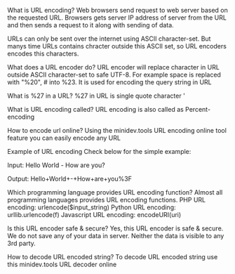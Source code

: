 What is URL encoding?
Web browsers send request to web server based on the requested URL. Browsers gets server IP address of server from the URL and then sends a request to it along with sending of data.

URLs can only be sent over the internet using ASCII character-set. But manys time URLs contains chracter outside this ASCII set, so URL encoders encodes this characters.

What does a URL encoder do?
URL encoder will replace character in URL outside ASCII character-set to safe UTF-8. For example space is replaced with "%20", # into %23. It is used for encoding the query string in URL

What is %27 in a URL?
%27 in URL is single quote character '

What is URL encoding called?
URL encoding is also called as Percent-encoding

How to encode url online?
Using the minidev.tools URL encoding online tool feature you can easily encode any URL

Example of URL encoding
Check below for the simple example:

Input: Hello World - How are you?

Output: Hello+World+-+How+are+you%3F


Which programming language provides URL encoding function?
Almost all programming languages provides URL encoding functions.
PHP URL encoding: urlencode($input_string)
Python URL encoding: urllib.urlencode(f)
Javascript URL encoding: encodeURI(uri)

Is this URL encoder safe & secure?
Yes, this URL encoder is safe & secure. We do not save any of your data in server. Neither the data is visible to any 3rd party.

How to decode URL encoded string?
To decode URL encoded string use this minidev.tools URL decoder online
